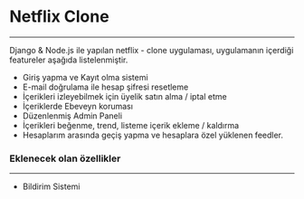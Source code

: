 <h1>Netflix Clone</h1>
<hr>

<p>Django & Node.js ile yapılan netflix - clone uygulaması, uygulamanın içerdiği featureler aşağıda listelenmiştir.</p>

<ul>

<li>Giriş yapma ve Kayıt olma sistemi</li>
    <li>E-mail doğrulama ile hesap şifresi resetleme</li>
    <li>İçerikleri izleyebilmek için üyelik satın alma / iptal etme</li>
    <li>İçeriklerde Ebeveyn koruması</li>
    <li>Düzenlenmiş Admin Paneli</li>
    <li>İçerikleri beğenme, trend, listeme içerik ekleme / kaldırma</li>
    <li>Hesaplarım arasında geçiş yapma ve hesaplara özel yüklenen feedler.</li>

</ul>


<h3>Eklenecek olan özellikler</h3>
<hr>

<ul>

<li>Bildirim Sistemi</li>

</ul>